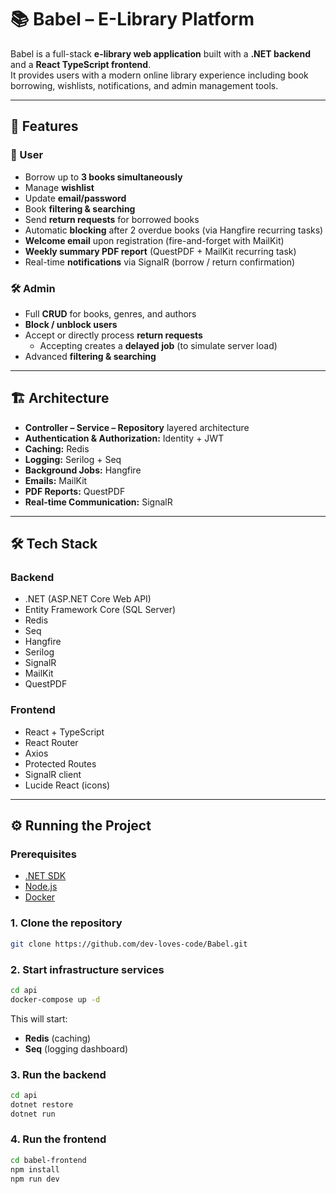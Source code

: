 # 📚 Babel – E-Library Platform

Babel is a full-stack **e-library web application** built with a **.NET backend** and a **React TypeScript frontend**.  
It provides users with a modern online library experience including book borrowing, wishlists, notifications, and admin management tools.  

---

## 🚀 Features

### 👤 User
- Borrow up to **3 books simultaneously**
- Manage **wishlist**
- Update **email/password**
- Book **filtering & searching**
- Send **return requests** for borrowed books
- Automatic **blocking** after 2 overdue books (via Hangfire recurring tasks)
- **Welcome email** upon registration (fire-and-forget with MailKit)
- **Weekly summary PDF report** (QuestPDF + MailKit recurring task)
- Real-time **notifications** via SignalR (borrow / return confirmation)

### 🛠️ Admin
- Full **CRUD** for books, genres, and authors
- **Block / unblock users**
- Accept or directly process **return requests**  
  - Accepting creates a **delayed job** (to simulate server load)
- Advanced **filtering & searching**

---

## 🏗️ Architecture
- **Controller – Service – Repository** layered architecture
- **Authentication & Authorization:** Identity + JWT
- **Caching:** Redis
- **Logging:** Serilog + Seq
- **Background Jobs:** Hangfire
- **Emails:** MailKit
- **PDF Reports:** QuestPDF
- **Real-time Communication:** SignalR

---

## 🛠️ Tech Stack

### Backend
- .NET (ASP.NET Core Web API)
- Entity Framework Core (SQL Server)
- Redis
- Seq
- Hangfire
- Serilog
- SignalR
- MailKit
- QuestPDF

### Frontend
- React + TypeScript
- React Router
- Axios
- Protected Routes
- SignalR client
- Lucide React (icons)

---

## ⚙️ Running the Project

### Prerequisites
- [.NET SDK](https://dotnet.microsoft.com/download)
- [Node.js](https://nodejs.org/)
- [Docker](https://www.docker.com/)

### 1. Clone the repository
```bash
git clone https://github.com/dev-loves-code/Babel.git
````

### 2. Start infrastructure services

```bash
cd api
docker-compose up -d
```

This will start:

* **Redis** (caching)
* **Seq** (logging dashboard)

### 3. Run the backend

```bash
cd api
dotnet restore
dotnet run
```

### 4. Run the frontend

```bash
cd babel-frontend
npm install
npm run dev
```
